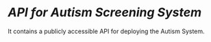 # _*API for Autism Screening System*_

It contains a publicly accessible API for deploying the Autism System.
